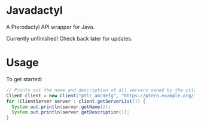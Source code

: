 # Javadactyl
A Pterodactyl API wrapper for Java.

Currently unfinished! Check back later for updates.

# Usage
To get started:
```Java
// Prints out the name and description of all servers owned by the cilent with the key.
Client client = new Client("ptlc_abcdefg", "https://ptero.example.org/");
for (ClientServer server : client.getServerList()) {
  System.out.println(server.getName());
  System.out.println(server.getDescription());
}
```
